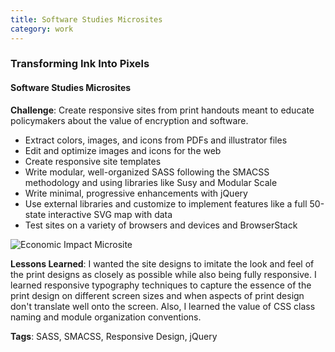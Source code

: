```yaml
---
title: Software Studies Microsites
category: work
---
```


### Transforming Ink Into Pixels

#### Software Studies Microsites

**Challenge**: Create responsive sites from print handouts meant to educate policymakers about the value of encryption and software.

* Extract colors, images, and icons from PDFs and illustrator files
* Edit and optimize images and icons for the web
* Create responsive site templates
* Write modular, well-organized SASS following the SMACSS methodology and using libraries like Susy and Modular Scale
* Write minimal, progressive enhancements with jQuery
* Use external libraries and customize to implement features like a full 50-state interactive SVG map with data
* Test sites on a variety of browsers and devices and BrowserStack

![Economic Impact Microsite](https://d3sezit9y3vl9o.cloudfront.net/thepg/screens/eueiu_screen3.gif)

**Lessons Learned**: I wanted the site designs to imitate the look and feel of the print designs as closely as possible while also being fully responsive. I learned responsive typography techniques to capture the essence of the print design on different screen sizes and when aspects of print design don't translate well onto the screen. Also, I learned the value of CSS class naming and module organization conventions.

**Tags**: SASS, SMACSS, Responsive Design, jQuery

